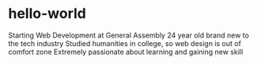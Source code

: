 # hello-world
Starting Web Development at General Assembly
24 year old brand new to the tech industry
Studied humanities in college, so web design is out of comfort zone
Extremely passionate about learning and gaining new skill

